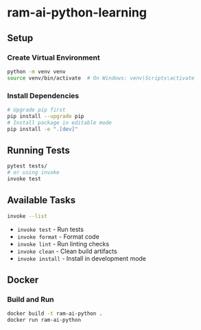 # ram-ai-python-learning

## Setup

### Create Virtual Environment
```bash
python -m venv venv
source venv/bin/activate  # On Windows: venv\Scripts\activate
```

### Install Dependencies
```bash
# Upgrade pip first
pip install --upgrade pip
# Install package in editable mode
pip install -e ".[dev]"
```

## Running Tests
```bash
pytest tests/
# or using invoke
invoke test
```

## Available Tasks
```bash
invoke --list
```

- `invoke test` - Run tests
- `invoke format` - Format code
- `invoke lint` - Run linting checks
- `invoke clean` - Clean build artifacts
- `invoke install` - Install in development mode

## Docker

### Build and Run
```bash
docker build -t ram-ai-python .
docker run ram-ai-python
```
